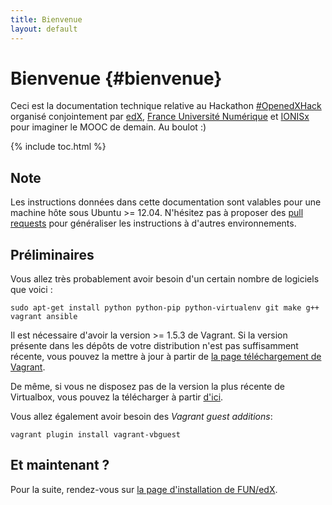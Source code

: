 ```yaml
---
title: Bienvenue
layout: default
---
```


# Bienvenue {#bienvenue}

Ceci est la documentation technique relative au Hackathon [#OpenedXHack](http://hack.openedx.fr/) organisé
conjointement par [edX](http://openedx.org/), [France Université
Numérique](http://france-universite-numerique-mooc.fr/) et
[IONISx](https://ionisx.com/) pour imaginer le MOOC de demain. Au boulot :)

{% include toc.html %}

## Note

Les instructions données dans cette documentation sont valables pour une
machine hôte sous Ubuntu >= 12.04. N'hésitez pas à proposer des [pull
requests](https://github.com/openfun/hackathon) pour généraliser les
instructions à d'autres environnements.

## Préliminaires

Vous allez très probablement avoir besoin d'un certain nombre de logiciels que voici :

    sudo apt-get install python python-pip python-virtualenv git make g++ vagrant ansible

Il est nécessaire d'avoir la version >= 1.5.3 de Vagrant. Si la version
présente dans les dépôts de votre distribution n'est pas suffisamment récente,
vous pouvez la mettre à jour à partir de
[la page téléchargement de Vagrant](http://www.vagrantup.com/downloads).

De même, si vous ne disposez pas de la version la plus récente de Virtualbox,
vous pouvez la télécharger à partir
[d'ici](https://www.virtualbox.org/wiki/Linux_Downloads).

Vous allez également avoir besoin des *Vagrant guest additions*:

    vagrant plugin install vagrant-vbguest

## Et maintenant ?

Pour la suite, rendez-vous sur [la page d'installation de FUN/edX](/hackathon/02-install.html). 
